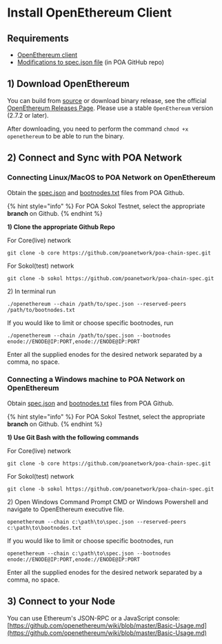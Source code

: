 # Install OpenEthereum Client

## Requirements

* [OpenEthereum client](https://github.com/openethereum/openethereum/releases)
* [Modifications to spec.json file](https://github.com/poanetwork/poa-chain-spec/) \(in POA GitHub repo\)

## 1\) Download OpenEthereum

You can build from [source](https://github.com/openethereum/openethereum) or download binary release, see the official [OpenEthereum Releases Page](https://github.com/openethereum/openethereum/releases). Please use a stable `OpenEthereum` version \(2.7.2 or later\).

After downloading, you need to perform the command `chmod +x openethereum` to be able to run the binary.

## 2\) Connect and Sync with POA Network

### Connecting Linux/MacOS to POA Network on OpenEthereum

Obtain the [spec.json](https://github.com/poanetwork/poa-chain-spec/blob/core/spec.json) and [bootnodes.txt](https://github.com/poanetwork/poa-chain-spec/blob/core/bootnodes.txt) files from POA Github.

{% hint style="info" %}
For POA Sokol Testnet, select the appropriate **branch** on Github.
{% endhint %}

**1\) Clone the appropriate Github Repo**

For Core\(live\) network

```text
git clone -b core https://github.com/poanetwork/poa-chain-spec.git
```

For Sokol\(test\) network

```text
git clone -b sokol https://github.com/poanetwork/poa-chain-spec.git
```

2\) In terminal run

```text
./openethereum --chain /path/to/spec.json --reserved-peers /path/to/bootnodes.txt
```

If you would like to limit or choose specific bootnodes, run

```text
./openethereum --chain /path/to/spec.json --bootnodes enode://ENODE@IP:PORT,enode://ENODE@IP:PORT
```

Enter all the supplied enodes for the desired network separated by a comma, no space. 

### Connecting a Windows machine to POA Network on OpenEthereum

Obtain [spec.json](https://github.com/poanetwork/poa-chain-spec/blob/core/spec.json) and [bootnodes.txt](https://github.com/poanetwork/poa-chain-spec/blob/core/bootnodes.txt) files from POA Github.

{% hint style="info" %}
For POA Sokol Testnet, select the appropriate **branch** on Github.
{% endhint %}

**1\) Use Git Bash with the following commands** 

For Core\(live\) network

```text
git clone -b core https://github.com/poanetwork/poa-chain-spec.git
```

For Sokol\(test\) network

```text
git clone -b sokol https://github.com/poanetwork/poa-chain-spec.git
```

2\) Open Windows Command Prompt CMD or Windows Powershell and navigate to OpenEthereum executive file.

```text
openethereum --chain c:\path\to\spec.json --reserved-peers c:\path\to\bootnodes.txt
```

If you would like to limit or choose specific bootnodes, run

```text
openethereum --chain c:\path\to\spec.json --bootnodes enode://ENODE@IP:PORT,enode://ENODE@IP:PORT
```

Enter all the supplied enodes for the desired network separated by a comma, no space. 

## 3\) Connect to your Node

You can use Ethereum's JSON-RPC or a JavaScript console: [https://github.com/openethereum/wiki/blob/master/Basic-Usage.md](https://github.com/openethereum/wiki/blob/master/Basic-Usage.md)

